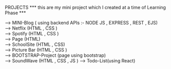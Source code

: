 PROJECTS 
*** this are my mini project which I created at a time of Learning Phase  ***

--> MINI-Blog ( using backend APIs :- NODE JS , EXPRESS , REST , EJS)                 
--> Netflix (HTML , CSS )                                                       
--> Spotify (HTML , CSS )                                                       
--> Page  (HTML)                                                             
--> SchoolSite (HTML , CSS)                                          
--> Picture Bar (HTML , CSS )                                        
--> BOOTSTRAP-Project (page using bootstrap)                                      
--> SoundWave (HTML , CSS , JS )
--> Todo-List(using React)
